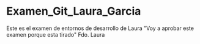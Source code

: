 # Examen_Git_Laura_Garcia
Este es el examen de entornos de desarrollo de Laura
"Voy a aprobar este examen porque esta tirado"
Fdo. Laura
